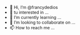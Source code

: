 - 👋 Hi, I’m @francydedios
- 👀 tu interested in ...
- 🌱 I’m currently learning ...
- 💞️ I’m looking to collaborate on ...
- 📫 How to reach me ...

<!---
francydedios/francydedios is a ✨ special ✨ repository because its `README.md` (this file) appears on your GitHub profile.
You can click the Preview link to take a look at your changes.
--->
